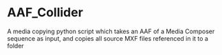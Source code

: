 # AAF_Collider
A media copying python script which takes an AAF of a Media Composer sequence as input, and copies all source MXF files referenced in it to a folder
